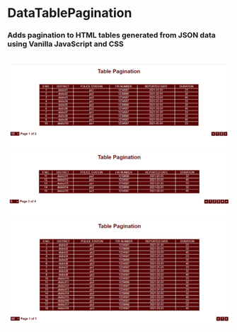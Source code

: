 # DataTablePagination
### Adds pagination to HTML tables generated from JSON data using Vanilla JavaScript and CSS <br><br>

![paging](paging1.png)
![paging](paging2.png)
![paging](paging3.png)
